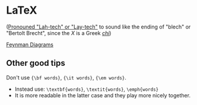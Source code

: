 # LaTeX

([Pronouned "Lah-tech" or "Lay-tech"](https://www.latex-project.org/about/)
to sound like the ending of "blech" or "Bertolt Brecht", since the *X* is a Greek *[chi](https://youtu.be/bwe8dNI0WcU)*)

[Feynman Diagrams](https://wiki.physik.uzh.ch/cms/latex:feynman)

## Other good tips

Don't use `{\bf words}`, `{\it words}`, `{\em words}`.

- Instead use: `\textbf{words}`, `\textit{words}`, `\emph{words}`
- It is more readable in the latter case and they play more nicely together.
